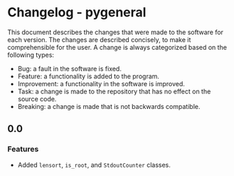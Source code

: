 # Changelog - pygeneral

This document describes the changes that were made to the software for each
version. The changes are described concisely, to make it comprehensible for the
user. A change is always categorized based on the following types:

- Bug: a fault in the software is fixed.
- Feature: a functionality is added to the program.
- Improvement: a functionality in the software is improved.
- Task: a change is made to the repository that has no effect on the source
  code.
- Breaking: a change is made that is not backwards compatible.

## 0.0

### Features

- Added `lensort`, `is_root`, and `StdoutCounter` classes.
